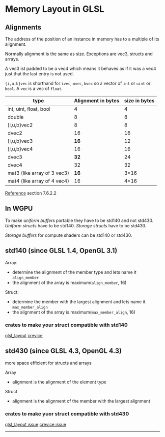 # Memory Layout in GLSL

## Alignments

The address of the position of an instance in memory has to a multiple of its alignment.

Normally alignment is the same as size. Exceptions are vec3, structs and arrays.

A vec3 ist padded to be a vec4 which means it behaves as if it was a vec4 just that the last entry is not used.

`{i,u,b}vec` is shorthand for `ivec`, `uvec`, `bvec` so a vector of `int` or `uint` or `bool`. A `vec` is a vec of `float`.

| type                        | Alignment in bytes | size in bytes |
| --------------------------- | ------------------ | ------------- |
| int, uint, float, bool      | 4                  | 4             |
| double                      | 8                  | 8             |
| {i,u,b}vec2                 | 8                  | 8             |
| dvec2                       | 16                 | 16            |
| {i,u,b}vec3                 | **16**             | 12            |
| {i,u,b}vec4                 | 16                 | 16            |
| dvec3                       | **32**             | 24            |
| dvec4                       | 32                 | 32            |
| mat3 (like array of 3 vec3) | **16**             | 3*16          |
| mat4 (like array of 4 vec4) | 16                 | 4*16          |

[Reference](https://www.khronos.org/registry/OpenGL/specs/gl/glspec45.core.pdf#page=159) section 7.6.2.2

## In WGPU

To make *uniform buffers* portable they have to be std140 and not std430.
*Uniform structs* have to be std140.
*Storage structs* have to be std430.

*Storage buffers* for compute shaders can be std140 or std430.

## std140 (since GLSL 1.4, OpenGL 3.1)

Array:

- determine the alignment of the member type and lets name it `align_member`
- the alignment of the array is maximum(`align_member`, 16)

Struct:

- determine the member with the largest alignment and lets name it `max_member_align`
- the alignment of the array is maximum(`max_member_align`, 16)

### crates to make your struct compatible with std140

[glsl_layout](https://github.com/rustgd/glsl-layout)
[crevice](https://github.com/LPGhatguy/crevice)

## std430 (since GLSL 4.3, OpenGL 4.3)

more space efficient for structs and arrays

Array

- alignment is the alignment of the element type

Struct

- alignment is the alignment of the member with the largest alignment

### crates to make yuor struct compatible with std430

[glsl_layout issue](https://github.com/rustgd/glsl-layout/issues/9)
[crevice issue](https://github.com/LPGhatguy/crevice/issues/1)

----

<!-- ## memory qualifiers

TODO readonly, writeonly, restrict -->

